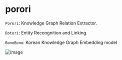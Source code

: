 # porori
`Porori`: Knowledge Graph Relation Extractor.

`Dotori`: Entity Recongnition and Linking.

`BonoBono`: Korean Knowledge Graph Embedding model


![image](https://github.com/Cathy-CHS/porori/assets/61447161/66cdc22b-ad12-45fb-870b-b19ebb5da5f8)
